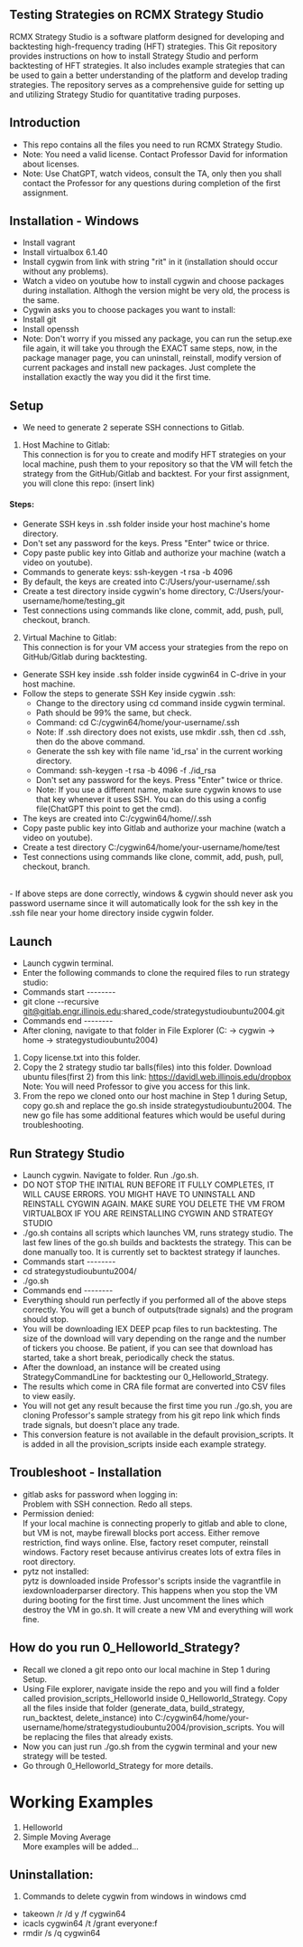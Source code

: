 ## Testing Strategies on RCMX Strategy Studio
RCMX Strategy Studio is a software platform designed for developing and backtesting high-frequency trading (HFT) strategies. This Git repository provides instructions on how to install Strategy Studio and perform backtesting of HFT strategies. It also includes example strategies that can be used to gain a better understanding of the platform and develop trading strategies. The repository serves as a comprehensive guide for setting up and utilizing Strategy Studio for quantitative trading purposes.

## Introduction
- This repo contains all the files you need to run RCMX Strategy Studio.
- Note: You need a valid license. Contact Professor David for information about licenses.
- Note: Use ChatGPT, watch videos, consult the TA, only then you shall contact the Professor for any questions during completion of the first assignment.

## Installation - Windows
- Install vagrant
- Install virtualbox 6.1.40
- Install cygwin from link with string "rit" in it (installation should occur without any problems).
- Watch a video on youtube how to install cygwin and choose packages during installation. Althogh the version might be very old, the process is the same.
- Cygwin asks you to choose packages you want to install:
- Install git
- Install openssh
- Note: Don't worry if you missed any package, you can run the setup.exe file again, it will take you through the EXACT same steps, now, in the package manager page, you can uninstall, reinstall, modify version of current packages and install new packages. Just complete the installation exactly the way you did it the first time.

## Setup
- We need to generate 2 seperate SSH connections to Gitlab.
1. Host Machine to Gitlab:<br>
This connection is for you to create and modify HFT strategies on your local machine, push them to your repository so that the VM will fetch the strategy from the GitHub/Gitlab and backtest. For your first assignment, you will clone this repo: (insert link)
#### Steps:
- Generate SSH keys in .ssh folder inside your host machine's home directory.
- Don't set any password for the keys. Press "Enter" twice or thrice.
- Copy paste public key into Gitlab and authorize your machine (watch a video on youtube).
- Commands to generate keys: ssh-keygen -t rsa -b 4096
- By default, the keys are created into C:/Users/your-username/.ssh
- Create a test directory inside cygwin's home directory, C:/Users/your-username/home/testing_git
- Test connections using commands like clone, commit, add, push, pull, checkout, branch.

2. Virtual Machine to Gitlab:<br>
This connection is for your VM access your strategies from the repo on GitHub/Gitlab during backtesting.
- Generate SSH key inside .ssh folder inside cygwin64 in C-drive in your host machine.
- Follow the steps to generate SSH Key inside cygwin .ssh:
    - Change to the directory using cd command inside cygwin terminal.
    - Path should be 99% the same, but check.
    - Command: cd C:/cygwin64/home/your-username/.ssh
    - Note: If .ssh directory does not exists, use mkdir .ssh, then cd .ssh, then do the above command.
    - Generate the ssh key with file name 'id_rsa' in the current working directory.
    - Command: ssh-keygen -t rsa -b 4096 -f ./id_rsa
    - Don't set any password for the keys. Press "Enter" twice or thrice.
    - Note: If you use a different name, make sure cygwin knows to use that key whenever it uses SSH. You can do this using a config file(ChatGPT this point to get the cmd).
- The keys are created into C:/cygwin64/home/<your-username>/.ssh
- Copy paste public key into Gitlab and authorize your machine (watch a video on youtube).
- Create a test directory C:/cygwin64/home/your-username/home/test
- Test connections using commands like clone, commit, add, push, pull, checkout, branch.
<br>
- If above steps are done correctly, windows & cygwin should never ask you password username since it will automatically look for the ssh key in the .ssh file near your home directory inside cygwin folder.

## Launch
- Launch cygwin terminal.
- Enter the following commands to clone the required files to run strategy studio:
- Commands start --------
- git clone --recursive git@gitlab.engr.illinois.edu:shared_code/strategystudioubuntu2004.git
- Commands end --------
- After cloning, navigate to that folder in File Explorer (C: -> cygwin -> home -> strategystudioubuntu2004)
1. Copy license.txt into this folder.
2. Copy the 2 strategy studio tar balls(files) into this folder. Download ubuntu files(first 2) from this link: https://davidl.web.illinois.edu/dropbox
Note: You will need Professor to give you access for this link.
3. From the repo we cloned onto our host machine in Step 1 during Setup, copy go.sh and replace the go.sh inside strategystudioubuntu2004. The new go file has some additional features which would be useful during troubleshooting.

## Run Strategy Studio
- Launch cygwin. Navigate to folder. Run ./go.sh.
- DO NOT STOP THE INITIAL RUN BEFORE IT FULLY COMPLETES, IT WILL CAUSE ERRORS. YOU MIGHT HAVE TO UNINSTALL AND REINSTALL CYGWIN AGAIN. MAKE SURE YOU DELETE THE VM FROM VIRTUALBOX IF YOU ARE REINSTALLING CYGWIN AND STRATEGY STUDIO
- ./go.sh contains all scripts which launches VM, runs strategy studio. The last few lines of the go.sh builds and backtests the strategy. This can be done manually too. It is currently set to backtest strategy if launches.
- Commands start --------
- cd strategystudioubuntu2004/
- ./go.sh
- Commands end --------
- Everything should run perfectly if you performed all of the above steps correctly. You will get a bunch of outputs(trade signals) and the program should stop.
- You will be downloading IEX DEEP pcap files to run backtesting. The size of the download will vary depending on the range and the number of tickers you choose. Be patient, if you can see that download has started, take a short break, periodically check the status.
- After the download, an instance will be created using StrategyCommandLine for backtesting our 0_Helloworld_Strategy.
- The results which come in CRA file format are converted into CSV files to view easily.
- You will not get any result because the first time you run ./go.sh, you are cloning Professor's sample strategy from his git repo link which finds trade signals, but doesn't place any trade. 
- This conversion feature is not available in the default provision_scripts. It is added in all the provision_scripts inside each example strategy.

## Troubleshoot - Installation
- gitlab asks for password when logging in:<br>
Problem with SSH connection. Redo all steps.
- Permission denied:<br>
If your local machine is connecting properly to gitlab and able to clone, but VM is not, maybe firewall blocks port access. Either remove restriction, find ways online. Else, factory reset computer, reinstall windows. Factory reset because antivirus creates lots of extra files in root directory.
- pytz not installed:<br>
pytz is downloaded inside Professor's scripts inside the vagrantfile in iexdownloaderparser directory. This happens when you stop the VM during booting for the first time. Just uncomment the lines which destroy the VM in go.sh. It will create a new VM and everything will work fine.

## How do you run 0_Helloworld_Strategy?
- Recall we cloned a git repo onto our local machine in Step 1 during Setup.
- Using File explorer, navigate inside the repo and you will find a folder called provision_scripts_Helloworld inside 0_Helloworld_Strategy. Copy all the files inside that folder (generate_data, build_strategy, run_backtest, delete_instance) into C:/cygwin64/home/your-username/home/strategystudioubuntu2004/provision_scripts. You will be replacing the files that already exists.
- Now you can just run ./go.sh from the cygwin terminal and your new strategy will be tested.
- Go through 0_Helloworld_Strategy for more details.

# Working Examples
1. Helloworld
2. Simple Moving Average <br>
More examples will be added...

## Uninstallation:
1. Commands to delete cygwin from windows in windows cmd
- takeown /r /d y /f cygwin64
- icacls cygwin64 /t /grant everyone:f
- rmdir /s /q cygwin64
